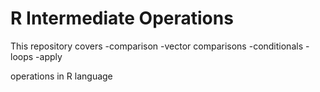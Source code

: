 # R Intermediate Operations

This repository covers
  -comparison
  -vector comparisons
  -conditionals
  -loops
  -apply
  
operations in R language
